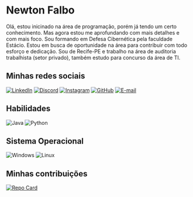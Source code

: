 # Newton Falbo

Olá, estou inicinado na área de programação, porém já tendo um certo conhecimento. Mas agora estou me aprofundando com mais detalhes e com mais foco. Sou formando em Defesa Cibernética pela faculdade Estácio. Estou em busca de oportunidade na área para contribuir com todo esforço e dedicação. Sou de Recife-PE e trabalho na área de auditoria trabalhista (setor privado), também estudo para concurso da área de TI.

## Minhas redes sociais
[![LinkedIn](https://img.shields.io/badge/LinkedIn-000?style=for-the-badge&logo=linkedin&logoColor=0E76A8)](https://www.linkedin.com/in/newton-borges-falbo-de-souza-1269a6263/)
[![Discord](https://img.shields.io/badge/Discord-000?style=for-the-badge&logo=discord)](https://https://discord.com/channels/newtonfalbo/)
[![Instagram](https://img.shields.io/badge/Instagram-000?style=for-the-badge&logo=instagram)](https://www.instagram.com/newtonfalbo1/)
[![GitHub](https://img.shields.io/badge/GitHbt-000?style=for-the-badge&logo=github&logoColor=white)](https://github.com/newtonfalbo)
[![E-mail](https://img.shields.io/badge/-Email-000?style=for-the-badge&logo=microsoft-outlook&logoColor=007BFF)](mailto:newtonborges2022@gmail.com)


## Habilidades

![Java](https://img.shields.io/badge/Java-000?style=for-the-badge&logo=java)
![Python](https://img.shields.io/badge/Python-000?style=for-the-badge&logo=python)

## Sistema Operacional

![Windows](https://img.shields.io/badge/Windows-000?style=for-the-badge&logo=windows&logoColor=2CA5E0)
![Linux](https://img.shields.io/badge/Linux-000?style=for-the-badge&logo=linux&logoColor=FCC624)

## Minhas contribuições

[![Repo Card](https://github-readme-stats.vercel.app/api/pin/?username=newtonfalbo&repo=dio-lab-open-source&bg_color=000&border_color=30A3DC&show_icons=true&icon_color=30A3DC&title_color=E94D5F&text_color=FFF)](https://github.com/newtonfalbo/dio-lab-open-source)

